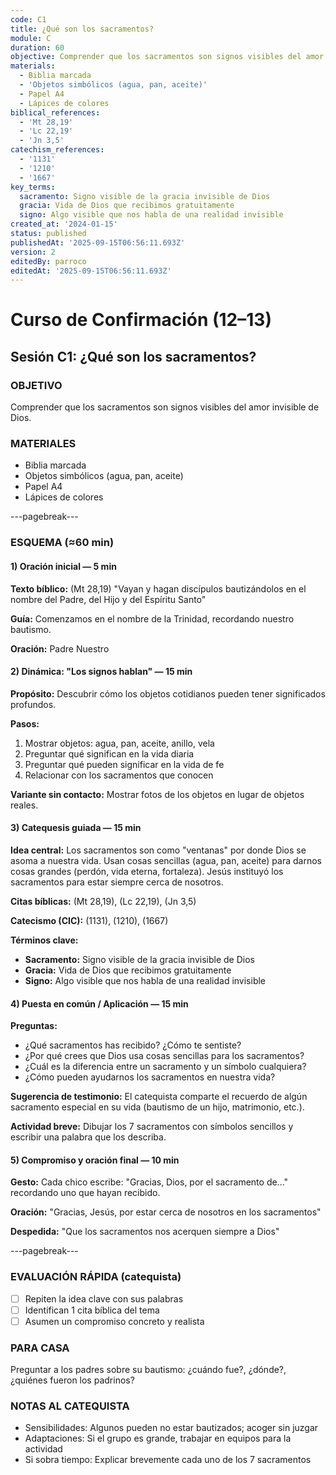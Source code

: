 ```yaml
---
code: C1
title: ¿Qué son los sacramentos?
module: C
duration: 60
objective: Comprender que los sacramentos son signos visibles del amor invisible de Dios.
materials:
  - Biblia marcada
  - 'Objetos simbólicos (agua, pan, aceite)'
  - Papel A4
  - Lápices de colores
biblical_references:
  - 'Mt 28,19'
  - 'Lc 22,19'
  - 'Jn 3,5'
catechism_references:
  - '1131'
  - '1210'
  - '1667'
key_terms:
  sacramento: Signo visible de la gracia invisible de Dios
  gracia: Vida de Dios que recibimos gratuitamente
  signo: Algo visible que nos habla de una realidad invisible
created_at: '2024-01-15'
status: published
publishedAt: '2025-09-15T06:56:11.693Z'
version: 2
editedBy: parroco
editedAt: '2025-09-15T06:56:11.693Z'
---
```


# Curso de Confirmación (12–13)
## Sesión C1: ¿Qué son los sacramentos?

### OBJETIVO
Comprender que los sacramentos son signos visibles del amor invisible de Dios.

### MATERIALES
- Biblia marcada
- Objetos simbólicos (agua, pan, aceite)
- Papel A4
- Lápices de colores

---pagebreak---

### ESQUEMA (≈60 min)

#### 1) Oración inicial — 5 min
**Texto bíblico:** (Mt 28,19) "Vayan y hagan discípulos bautizándolos en el nombre del Padre, del Hijo y del Espíritu Santo"

**Guía:** Comenzamos en el nombre de la Trinidad, recordando nuestro bautismo.

**Oración:** Padre Nuestro

#### 2) Dinámica: "Los signos hablan" — 15 min
**Propósito:** Descubrir cómo los objetos cotidianos pueden tener significados profundos.

**Pasos:**
1. Mostrar objetos: agua, pan, aceite, anillo, vela
2. Preguntar qué significan en la vida diaria
3. Preguntar qué pueden significar en la vida de fe
4. Relacionar con los sacramentos que conocen

**Variante sin contacto:** Mostrar fotos de los objetos en lugar de objetos reales.

#### 3) Catequesis guiada — 15 min
**Idea central:** Los sacramentos son como "ventanas" por donde Dios se asoma a nuestra vida. Usan cosas sencillas (agua, pan, aceite) para darnos cosas grandes (perdón, vida eterna, fortaleza). Jesús instituyó los sacramentos para estar siempre cerca de nosotros.

**Citas bíblicas:** (Mt 28,19), (Lc 22,19), (Jn 3,5)

**Catecismo (CIC):** (1131), (1210), (1667)

**Términos clave:**
- **Sacramento:** Signo visible de la gracia invisible de Dios
- **Gracia:** Vida de Dios que recibimos gratuitamente
- **Signo:** Algo visible que nos habla de una realidad invisible

#### 4) Puesta en común / Aplicación — 15 min
**Preguntas:**
- ¿Qué sacramentos has recibido? ¿Cómo te sentiste?
- ¿Por qué crees que Dios usa cosas sencillas para los sacramentos?
- ¿Cuál es la diferencia entre un sacramento y un símbolo cualquiera?
- ¿Cómo pueden ayudarnos los sacramentos en nuestra vida?

**Sugerencia de testimonio:** El catequista comparte el recuerdo de algún sacramento especial en su vida (bautismo de un hijo, matrimonio, etc.).

**Actividad breve:** Dibujar los 7 sacramentos con símbolos sencillos y escribir una palabra que los describa.

#### 5) Compromiso y oración final — 10 min
**Gesto:** Cada chico escribe: "Gracias, Dios, por el sacramento de..." recordando uno que hayan recibido.

**Oración:** "Gracias, Jesús, por estar cerca de nosotros en los sacramentos"

**Despedida:** "Que los sacramentos nos acerquen siempre a Dios"

---pagebreak---

### EVALUACIÓN RÁPIDA (catequista)
- [ ] Repiten la idea clave con sus palabras
- [ ] Identifican 1 cita bíblica del tema
- [ ] Asumen un compromiso concreto y realista

### PARA CASA
Preguntar a los padres sobre su bautismo: ¿cuándo fue?, ¿dónde?, ¿quiénes fueron los padrinos?

### NOTAS AL CATEQUISTA
- Sensibilidades: Algunos pueden no estar bautizados; acoger sin juzgar
- Adaptaciones: Si el grupo es grande, trabajar en equipos para la actividad
- Si sobra tiempo: Explicar brevemente cada uno de los 7 sacramentos
